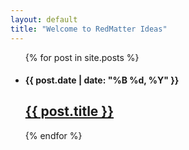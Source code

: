 ```yaml
---
layout: default
title: "Welcome to RedMatter Ideas"
---
```

<ul>
  {% for post in site.posts %}
    <li>
      <h4 class="text-gray-400">{{ post.date | date: "%B %d, %Y" }}</h4>
      <h2 class="font-['concourse2']"><a href="{{ post.url }}" class="text-2xl font-medium text-blue-600 dark:text-blue-500 hover:underline">{{ post.title }}</a></h2>
    </li>
  {% endfor %}
</ul>